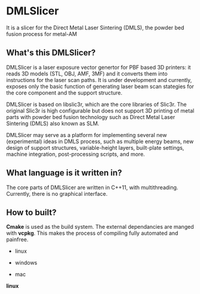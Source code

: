 # DMLSlicer
It is a slicer for the Direct Metal Laser Sintering (DMLS),  the powder bed fusion process for metal-AM

## What's this DMLSlicer?
DMLSlicer  is  a laser exposure vector genertor  for PBF based 3D printers: it reads 3D models (STL, OBJ, AMF, 3MF) and it converts them into instructions for the laser scan paths. It is under development and currently, exposes only the basic function of generating laser beam scan stategies for the core component and the support structure.

DMLSlicer is based on libslic3r, which are the core libraries of Slic3r.  The original Slic3r is  high configurable but does not support 3D printing of metal parts with powder bed fusion technology such as Direct Metal Laser Sintering (DMLS) also known as SLM. 

DMLSlicer may serve as  a platform for implementing several new (experimental) ideas in DMLS process, such as multiple energy beams, new design of support structures, variable-height layers, built-plate  settings, machine integration, post-processing scripts, and more. 

## What language is it written in?
The core parts of DMLSlicer  are written in C++11, with multithreading. Currently, there is no  graphical interface.

## How to built?
**Cmake**  is used as the build system. The external dependancies are manged with  **vcpkg**. This makes the process of compiling fully automated and painfree.

- linux
* windows
+ mac

**linux** <a name="my-custom-anchor-point"></a>


